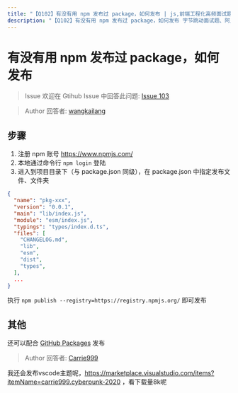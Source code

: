 ```yaml
---
title: "【Q102】有没有用 npm 发布过 package，如何发布 | js,前端工程化高频面试题"
description: "【Q102】有没有用 npm 发布过 package，如何发布 字节跳动面试题、阿里腾讯面试题、美团小米面试题。"
---
```


# 有没有用 npm 发布过 package，如何发布

> Issue
> 欢迎在 Gtihub Issue 中回答此问题: [Issue 103](https://github.com/shfshanyue/Daily-Question/issues/103)

> Author
> 回答者: [wangkailang](https://github.com/wangkailang)

## 步骤

1. 注册 npm 账号 https://www.npmjs.com/
2. 本地通过命令行 `npm login` 登陆
3. 进入到项目目录下（与 package.json 同级），在 package.json 中指定发布文件、文件夹

```json
{
  "name": "pkg-xxx",
  "version": "0.0.1",
  "main": "lib/index.js",
  "module": "esm/index.js",
  "typings": "types/index.d.ts",
  "files": [
    "CHANGELOG.md",
    "lib",
    "esm",
    "dist",
    "types",
  ],
  ...
}
```

执行 `npm publish --registry=https://registry.npmjs.org/` 即可发布

## 其他

还可以配合 [GitHub Packages](https://docs.github.com/en/free-pro-team@latest/packages/using-github-packages-with-your-projects-ecosystem/configuring-npm-for-use-with-github-packages) 发布

> Author
> 回答者: [Carrie999](https://github.com/Carrie999)

我还会发布vscode主题呢，https://marketplace.visualstudio.com/items?itemName=carrie999.cyberpunk-2020 ，看下载量8k呢
